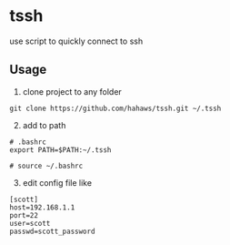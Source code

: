 # tssh
use script to quickly connect to ssh

## Usage

1. clone project to any folder
  ```shell
  git clone https://github.com/hahaws/tssh.git ~/.tssh
  ```
 
2. add to path
  ```
  # .bashrc
  export PATH=$PATH:~/.tssh
  
  # source ~/.bashrc
  ```
  
3. edit config file like
  ```
  [scott]
  host=192.168.1.1
  port=22
  user=scott
  passwd=scott_password
  ```
